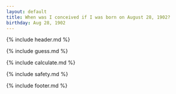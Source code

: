 ```yaml
---
layout: default
title: When was I conceived if I was born on August 28, 1902?
birthday: Aug 28, 1902
---
```


{% include header.md %}

{% include guess.md %}

{% include calculate.md %}

{% include safety.md %}

{% include footer.md %}



